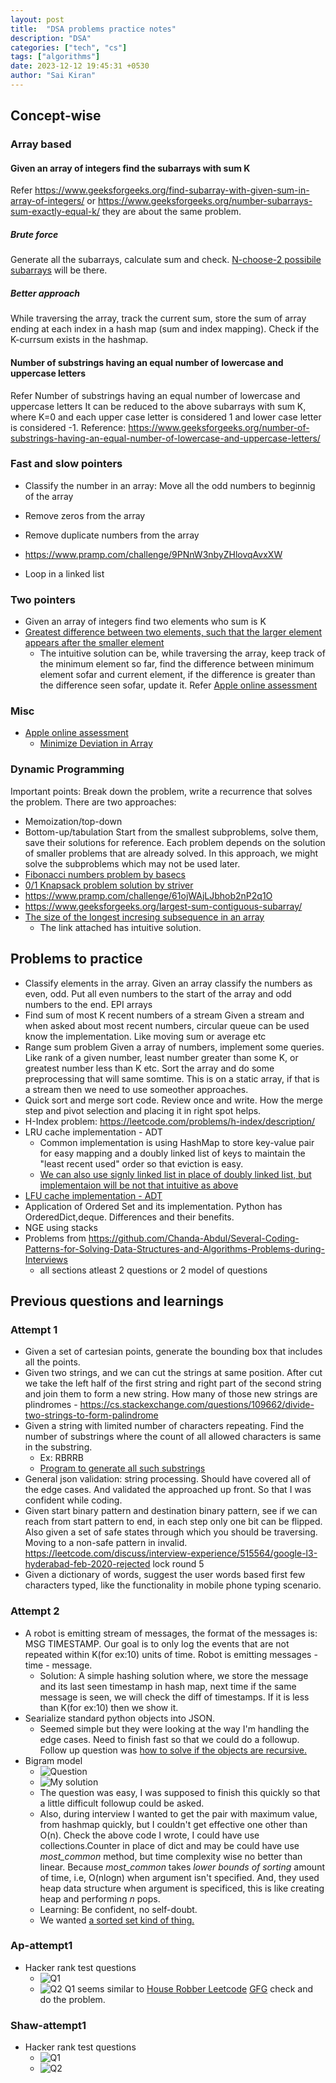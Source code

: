 ```yaml
---
layout: post
title:  "DSA problems practice notes"
description: "DSA"
categories: ["tech", "cs"]
tags: ["algorithms"]
date: 2023-12-12 19:45:31 +0530
author: "Sai Kiran"
---
```

## Concept-wise

### Array based

#### Given an array of integers find the subarrays with sum K

Refer https://www.geeksforgeeks.org/find-subarray-with-given-sum-in-array-of-integers/ or https://www.geeksforgeeks.org/number-subarrays-sum-exactly-equal-k/ they are about the same problem.

##### Brute force

Generate all the subarrays, calculate sum and check. [N-choose-2 possibile subarrays](/content/notes/combinations-and-nested-for-loops.md) will be there.

##### Better approach
While traversing the array, track the current sum, store the sum of array ending at each index in a hash map (sum and index mapping). Check if the K-currsum exists in the hashmap.

#### Number of substrings having an equal number of lowercase and uppercase letters

Refer Number of substrings having an equal number of lowercase and uppercase letters
It can be reduced to the above subarrays with sum K, where K=0 and each upper case letter is considered 1 and lower case letter is considered -1.
Reference: https://www.geeksforgeeks.org/number-of-substrings-having-an-equal-number-of-lowercase-and-uppercase-letters/

### Fast and slow pointers

- Classify the number in an array: Move all the odd numbers to beginnig of the array
- Remove zeros from the array
- Remove duplicate numbers from the array
- https://www.pramp.com/challenge/9PNnW3nbyZHlovqAvxXW

- Loop in a linked list

### Two pointers

- Given an array of integers find two elements who sum is K
- [Greatest difference between two elements, such that the larger element appears after the smaller element](https://www.geeksforgeeks.org/maximum-difference-between-two-elements/)
  - The intuitive solution can be, while traversing the array, keep track of the minimum element so far, find the difference between minimum element sofar and current element, if the difference is greater than the difference seen sofar, update it. Refer [Apple online assessment](https://leetcode.com/discuss/interview-question/1044971/apple-online-assessment-2-questions)
 
### Misc
- [Apple online assessment](https://leetcode.com/discuss/interview-question/4482769/Apple-India-or-Software-Engineer-or-December-2023-or-Online-Assessment/)
  - [Minimize Deviation in Array](https://www.geeksforgeeks.org/minimize-deviation-of-an-array-by-given-operations/)

### Dynamic Programming

Important points:
Break down the problem, write a recurrence that solves the problem. There are two approaches:

- Memoization/top-down
- Bottom-up/tabulation
Start from the smallest subproblems, solve them, save their solutions for reference. Each problem depends on the solution of smaller problems that are already solved. In this approach, we might solve the subproblems which may not be used later.
- [Fibonacci numbers problem by basecs](https://medium.com/basecs/less-repetition-more-dynamic-programming-43d29830a630)
- [0/1 Knapsack problem solution by striver](https://www.youtube.com/watch?v=GqOmJHQZivw)
- https://www.pramp.com/challenge/61ojWAjLJbhob2nP2q1O
- https://www.geeksforgeeks.org/largest-sum-contiguous-subarray/
- [The size of the longest incresing subsequence in an array](https://cp-algorithms.com/sequences/longest_increasing_subsequence.html)
  - The link attached has intuitive solution.

## Problems to practice

- Classify elements in the array. Given an array classify the numbers as even, odd. Put all even numbers to the start of the array and odd numbers to the end. EPI arrays
- Find sum of most K recent numbers of a stream
Given a stream and when asked about most recent numbers, circular queue can be used know the implementation. Like moving sum or average etc
- Range sum problem
Given a array of numbers, implement some queries. Like rank of a given number, least number greater than some K, or greatest number less than K etc. Sort the array and do some preprocessing that will same somtime. This is on a static array, if that is a stream then we need to use someother approaches.
- Quick sort and merge sort code. Review once and write. How the merge step and pivot selection and placing it in right spot helps.
- H-Index problem: https://leetcode.com/problems/h-index/description/
- LRU cache implementation - ADT
  - Common implementation is using HashMap to store key-value pair for easy mapping and a doubly linked list of keys to maintain the "least recent used" order so that eviction is easy.
  - [We can also use signly linked list in place of doubly linked list, but implementaion will be not that intuitive as above](https://stackoverflow.com/questions/49621983/lru-cache-with-a-singly-linked-list)
- [LFU cache implementation - ADT](https://arpitbhayani.me/blogs/lfu/)
- Application of Ordered Set and its implementation. Python has OrderedDict,deque. Differences and their benefits.
- NGE using stacks
- Problems from https://github.com/Chanda-Abdul/Several-Coding-Patterns-for-Solving-Data-Structures-and-Algorithms-Problems-during-Interviews
  - all sections atleast 2 questions or 2 model of questions

## Previous questions and learnings

### Attempt 1

- Given a set of cartesian points, generate the bounding box that includes all the points.
- Given two strings, and we can cut the strings at same position. After cut we take the left half of the first string and right part of the second string and join them to form a new string. How many of those new strings are plindromes - https://cs.stackexchange.com/questions/109662/divide-two-strings-to-form-palindrome 
- Given a string with limited number of characters repeating. Find the number of substrings where the count of all allowed characters is same in the substring.
  - Ex: RBRRB 
  - [Program to generate all such substrings](https://github.com/nsaikiran/MyPrograms/blob/master/Python/interview-prep/substrings-with-all-unique-chars-and-same-freq.py)
- General json validation: string processing. Should have covered all of the edge cases. And validated the approached up front. So that I was confident while coding.
- Given start binary pattern and destination binary pattern, see if we can reach from start pattern to end, in each step only one bit can be flipped. Also given a set of safe states through which you should be traversing. Moving to a non-safe pattern in invalid. https://leetcode.com/discuss/interview-experience/515564/google-l3-hyderabad-feb-2020-rejected lock round 5
- Given a dictionary of words, suggest the user words based first few characters typed, like the functionality in mobile phone typing scenario.

### Attempt 2

- A robot is emitting stream of messages, the format of the messages is: MSG TIMESTAMP. Our goal is to only log the events that are not repeated within K(for ex:10) units of time.
Robot is emitting messages - time - message.
  - Solution: A simple hashing solution where, we store the message and its last seen timestamp in hash map, next time if the same message is seen, we will check the diff of timestamps. If it is less than K(for ex:10) then we show it.
- Searialize standard python objects into JSON.
  - Seemed simple but they were looking at the way I'm handling the edge cases. Need to finish fast so that we could do a followup. Follow up question was [how to solve if the objects are recursive.](/content/notes/python-objs-recursive)
- Bigram model
  - ![Question](images/g-Question.png)
  - ![My solution](images/g-Solution.png)
  - The question was easy, I was supposed to finish this quickly so that a little difficult followup could be asked.
  - Also, during interview I wanted to get the pair with maximum value, from hashmap quickly, but I couldn't get effective one other than O(n). Check the above code I wrote, I could have use collections.Counter in place of dict and may be could have use *most_common* method, but time complexity wise no better than linear. Because *most_common* takes *lower bounds of sorting* amount of time, i.e, O(nlogn) when argument isn't specified. And, they used heap data structure when argument is specificed, this is like creating heap and performing *n* pops.
  - Learning: Be confident, no self-doubt.
  - We wanted [a sorted set kind of thing.](https://jothipn.github.io/2023/04/07/redis-sorted-set.html)

### Ap-attempt1

- Hacker rank test questions
  - ![Q1](images/a-hackerrank-q1.png)
  - ![Q2](images/a-hackerrank-q2.png)
Q1 seems similar to [House Robber Leetcode](https://leetcode.com/problems/house-robber/description/) [GFG](https://www.geeksforgeeks.org/find-maximum-possible-stolen-value-houses/) check and do the problem.

### Shaw-attempt1

- Hacker rank test questions
  - ![Q1](images/shaw-1.png)
  - ![Q2](images/shaw-2.png)
